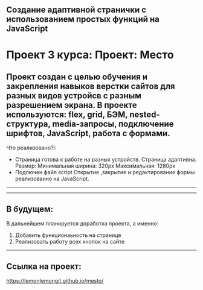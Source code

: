 
## Создание адаптивной странички с использованием простых функций на JavaScript

# Проект 3 курса: Проект: Место
  
Проект создан с целью обучения и закрепления навыков верстки сайтов для разных видов устройсв с разным разрешением экрана.
В проекте используются: flex, grid, БЭМ, nested-структура, media-запросы, подключение шрифтов, JavaScript, работа с формами.
------

Что реализовано?!:
- Страница готова к работе на разных устройств. Страница адаптивна.
Размер: Минимальная ширина: 320px
        Максимальная: 1280px
- Подлючен файл script
    Открытие ,закрытие и редактирование формы реализованно на JavaScript.
------
------
## В будущем:

В дальнейшем планируется доработка проекта, а именно:
  
1. Добавить функционаьность на странице
2. Реализовать работу всех кнопок на сайте

------
Ссылка на проект: 
------
https://lemonlemongit.github.io/mesto/